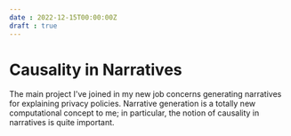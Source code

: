 ```yaml
---
date : 2022-12-15T00:00:00Z
draft : true
---
```


# Causality in Narratives

The main project I've joined in my new job concerns generating narratives for explaining privacy policies. 
Narrative generation is a totally new computational concept to me; in particular, the notion of causality 
in narratives is quite important. 
